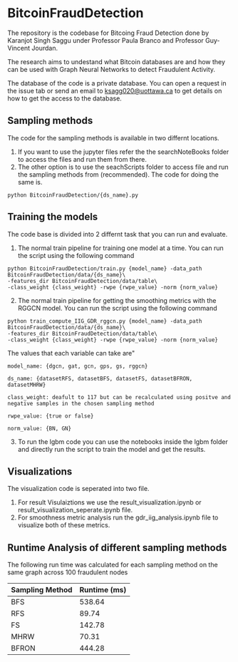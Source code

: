 
# BitcoinFraudDetection

The repository is the codebase for Bitcoing Fraud Detection done by Karanjot Singh Saggu under Professor Paula Branco and Professor Guy-Vincent Jourdan.

The research aims to undestand what Bitcoin databases are and how they can be used with Graph Neural Networks to detect Fraudulent Activity.

The database of the code is a private database. You can open a request in the issue tab or send an email to ksagg020@uottawa.ca to get details on how to get the access to the database.

## Sampling methods
The code for the sampling methods is available in two differnt locations.
1.  If you want to use the jupyter files refer the the searchNoteBooks folder to access the files and run them from there.
2. The other option is to use the seachScripts folder to access file and run the sampling methods from (recommended). The code for doing the same is.

```
python BitcoinFraudDetection/{ds_name}.py 
```


## Training the models
The code base is divided into 2 differnt task that you can run and evaluate.

1. The normal train pipeline for training one model at a time. You can run the script using the following command

```
python BitcoinFraudDetection/train.py {model_name} -data_path BitcoinFraudDetection/data/{ds_name}\
-features_dir BitcoinFraudDetection/data/table\
-class_weight {class_weight} -rwpe {rwpe_value} -norm {norm_value} 

```

2. The normal train pipeline for getting the smoothing metrics with the RGGCN model. You can run the script using the following command

```
python train_compute_IIG_GDR_rggcn.py {model_name} -data_path BitcoinFraudDetection/data/{ds_name}\
-features_dir BitcoinFraudDetection/data/table\
-class_weight {class_weight} -rwpe {rwpe_value} -norm {norm_value} 

```

The values that each variable can take are"

``` 
model_name: {dgcn, gat, gcn, gps, gs, rggcn}
```

``` 
ds_name: {datasetRFS, datasetBFS, datasetFS, datasetBFRON, datasetMHRW}
```

``` 
class_weight: deafult to 117 but can be recalculated using positve and negative samples in the chosen sampling method
```

``` 
rwpe_value: {true or false}
```

``` 
norm_value: {BN, GN}
```

3. To run the lgbm code you can use the notebooks inside the lgbm folder and directly run the script to train the model and get the results.

## Visualizations
The visualization code is seperated into two file.

1. For result Visulaiztions we use the result_visualization.ipynb or result_visualization_seperate.ipynb file.
2. For smoothness metric analysis run the gdr_iig_analysis.ipynb file to visualize both of these metrics.

## Runtime Analysis of different sampling methods
The following run time was calculated for each sampling method on the same graph across 100 fraudulent nodes

| Sampling Method  | Runtime (ms) |
| ------------- | ------------- |
| BFS  | 538.64 |
| RFS  | 89.74  |
| FS  | 142.78  |
| MHRW  | 70.31  |
| BFRON  | 444.28  |
